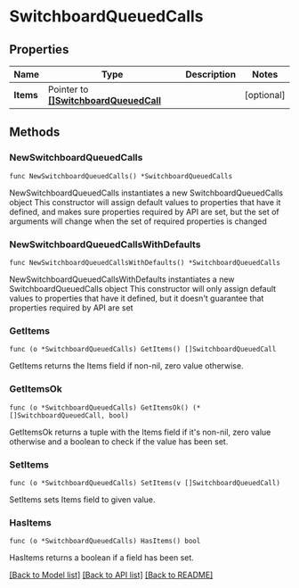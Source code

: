 # SwitchboardQueuedCalls

## Properties

Name | Type | Description | Notes
------------ | ------------- | ------------- | -------------
**Items** | Pointer to [**[]SwitchboardQueuedCall**](SwitchboardQueuedCall.md) |  | [optional]

## Methods

### NewSwitchboardQueuedCalls

`func NewSwitchboardQueuedCalls() *SwitchboardQueuedCalls`

NewSwitchboardQueuedCalls instantiates a new SwitchboardQueuedCalls object
This constructor will assign default values to properties that have it defined,
and makes sure properties required by API are set, but the set of arguments
will change when the set of required properties is changed

### NewSwitchboardQueuedCallsWithDefaults

`func NewSwitchboardQueuedCallsWithDefaults() *SwitchboardQueuedCalls`

NewSwitchboardQueuedCallsWithDefaults instantiates a new SwitchboardQueuedCalls object
This constructor will only assign default values to properties that have it defined,
but it doesn't guarantee that properties required by API are set

### GetItems

`func (o *SwitchboardQueuedCalls) GetItems() []SwitchboardQueuedCall`

GetItems returns the Items field if non-nil, zero value otherwise.

### GetItemsOk

`func (o *SwitchboardQueuedCalls) GetItemsOk() (*[]SwitchboardQueuedCall, bool)`

GetItemsOk returns a tuple with the Items field if it's non-nil, zero value otherwise
and a boolean to check if the value has been set.

### SetItems

`func (o *SwitchboardQueuedCalls) SetItems(v []SwitchboardQueuedCall)`

SetItems sets Items field to given value.

### HasItems

`func (o *SwitchboardQueuedCalls) HasItems() bool`

HasItems returns a boolean if a field has been set.

[[Back to Model list]](../README.md#documentation-for-models) [[Back to API list]](../README.md#documentation-for-api-endpoints) [[Back to README]](../README.md)
